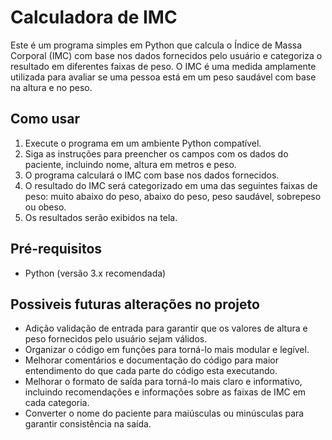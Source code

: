 # Calculadora de IMC

Este é um programa simples em Python que calcula o Índice de Massa Corporal (IMC) com base nos dados fornecidos pelo usuário e categoriza o resultado em diferentes faixas de peso. O IMC é uma medida amplamente utilizada para avaliar se uma pessoa está em um peso saudável com base na altura e no peso.



## Como usar

1. Execute o programa em um ambiente Python compatível.
2. Siga as instruções para preencher os campos com os dados do paciente, incluindo nome, altura em metros e peso.
3. O programa calculará o IMC com base nos dados fornecidos.
4. O resultado do IMC será categorizado em uma das seguintes faixas de peso: muito 
abaixo do peso, abaixo do peso, peso saudável, sobrepeso ou obeso.
5. Os resultados serão exibidos na tela.



## Pré-requisitos

- Python (versão 3.x recomendada)



## Possiveis futuras alterações no projeto

- Adição validação de entrada para garantir que os valores de altura e peso fornecidos pelo usuário sejam válidos.
- Organizar o código em funções para torná-lo mais modular e legível.
- Melhorar comentários e documentação do código para maior entendimento do que cada parte do código esta executando.
- Melhorar o formato de saída para torná-lo mais claro e informativo, incluindo recomendações e informações sobre as faixas de IMC em cada categoria.
- Converter o nome do paciente para maiúsculas ou minúsculas para garantir consistência na saída.